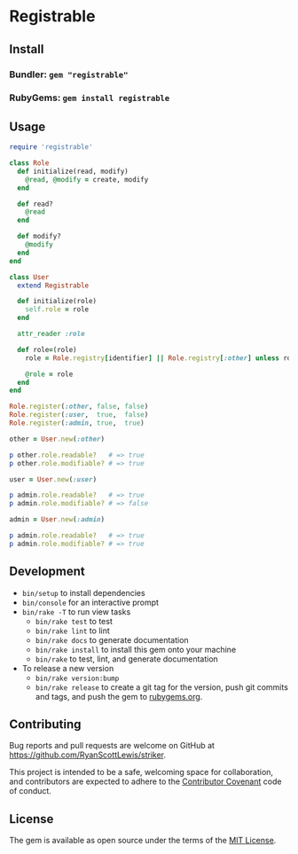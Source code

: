 # Registrable

## Install

### Bundler: `gem "registrable"`

### RubyGems: `gem install registrable`

## Usage

```rb
require 'registrable'

class Role
  def initialize(read, modify)
    @read, @modify = create, modify
  end

  def read?
    @read
  end

  def modify?
    @modify
  end
end

class User
  extend Registrable

  def initialize(role)
    self.role = role
  end

  attr_reader :role

  def role=(role)
    role = Role.registry[identifier] || Role.registry[:other] unless role.is_a?(Role)

    @role = role
  end
end

Role.register(:other, false, false)
Role.register(:user,  true,  false)
Role.register(:admin, true,  true)
```

```rb
other = User.new(:other)

p other.role.readable?   # => true
p other.role.modifiable? # => true

user = User.new(:user)

p admin.role.readable?   # => true
p admin.role.modifiable? # => false

admin = User.new(:admin)

p admin.role.readable?   # => true
p admin.role.modifiable? # => true
```

## Development

* `bin/setup` to install dependencies
* `bin/console` for an interactive prompt
* `bin/rake -T` to run view tasks
  * `bin/rake test` to test
  * `bin/rake lint` to lint
  * `bin/rake docs` to generate documentation
  * `bin/rake install` to install this gem onto your machine
  * `bin/rake` to test, lint, and generate documentation
* To release a new version
  * `bin/rake version:bump`
  * `bin/rake release` to create a git tag for the version, push git commits and tags, and push the gem to [rubygems.org](https://rubygems.org).

## Contributing

Bug reports and pull requests are welcome on GitHub at https://github.com/RyanScottLewis/striker.

This project is intended to be a safe, welcoming space for collaboration, and contributors are expected to adhere to the [Contributor Covenant](http://contributor-covenant.org) code of conduct.

## License

The gem is available as open source under the terms of the [MIT License](http://opensource.org/licenses/MIT).
